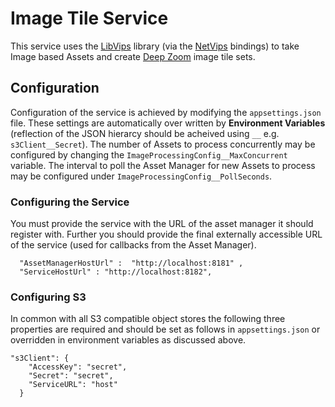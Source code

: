 # Image Tile Service

This service uses the [LibVips](https://jcupitt.github.io/libvips/) library (via the [NetVips](https://github.com/kleisauke/net-vips) bindings) to take Image based Assets and create [Deep Zoom](https://en.wikipedia.org/wiki/Deep_Zoom) image tile sets.


## Configuration

Configuration of the service is achieved by modifying the ``appsettings.json`` file. These settings are automatically over written by **Environment Variables** (reflection of the JSON hierarcy should be acheived using ``__`` e.g. ``s3Client__Secret``). The number of Assets to process concurrently may be configured by changing the ``ImageProcessingConfig__MaxConcurrent`` variable. The interval to poll the Asset Manager for new Assets to process may be configured under ``ImageProcessingConfig__PollSeconds``.

### Configuring the Service

You must provide the service with the URL of the asset manager it should register with. Further you should provide the final externally accessible URL of the service (used for callbacks from the Asset Manager). 

```
  "AssetManagerHostUrl" :  "http://localhost:8181" ,
  "ServiceHostUrl" : "http://localhost:8182", 
```

### Configuring S3

In common with all S3 compatible object stores the following three properties are required and should be set as follows in `appsettings.json` or overridden in environment variables as discussed above.

```  
"s3Client": {
    "AccessKey": "secret",
    "Secret": "secret",
    "ServiceURL": "host"
  }
 ```
 
 
